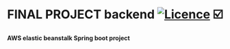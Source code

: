 # FINAL PROJECT backend [![Licence](https://img.shields.io/badge/licence-Apache%20Licence%20%282.0%29-blue.svg)](https://www.apache.org/licenses/LICENSE-2.0) :ballot_box_with_check:
**AWS elastic beanstalk Spring boot project**


